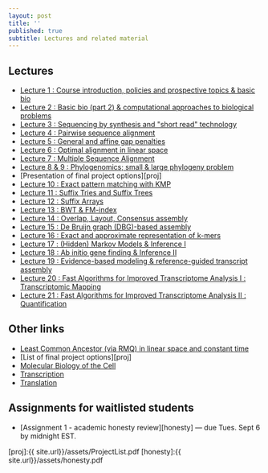 ```yaml
---
layout: post
title: ''
published: true
subtitle: Lectures and related material
---
```

## Lectures

 * [Lecture 1 : Course introduction, policies and prospective topics & basic bio][1]
 * [Lecture 2 : Basic bio (part 2) & computational approaches to biological problems][2]
 * [Lecture 3 : Sequencing by synthesis and "short read" technology][3]
 * [Lecture 4 : Pairwise sequence alignment][4]
 * [Lecture 5 : General and affine gap penalties][5]
 * [Lecture 6 : Optimal alignment in linear space][6]
 * [Lecture 7 : Multiple Sequence Alignment][7]
 * [Lecture 8 & 9 : Phylogenomics; small & large phylogeny problem][8]
 * [Presentation of final project options][proj]
 * [Lecture 10 : Exact pattern matching with KMP][9]
 * [Lecture 11 : Suffix Tries and Suffix Trees][10]
 * [Lecture 12 : Suffix Arrays][11]
 * [Lecture 13 : BWT & FM-index][12]
 * [Lecture 14 : Overlap, Layout, Consensus assembly][13]
 * [Lecture 15 : De Bruijn graph (DBG)-based assembly][14]
 * [Lecture 16 : Exact and approximate representation of k-mers][15]
 * [Lecture 17 : (Hidden) Markov Models & Inference I][17]
 * [Lecture 18 : Ab initio gene finding & Inference II][18]
 * [Lecture 19 : Evidence-based modeling & reference-guided transcript assembly][19]
 * [Lecture 20 : Fast Algorithms for Improved Transcriptome Analysis I : Transcriptomic Mapping][20]
 * [Lecture 21 : Fast Algorithms for Improved Transcriptome Analysis II : Quantification][21]
 
## Other links
 * [Least Common Ancestor (via RMQ) in linear space and constant time](https://courses.csail.mit.edu/6.851/spring12/lectures/L15.html)
 * [List of final project options][proj]
 * [Molecular Biology of the Cell](http://osp.mans.edu.eg/tmahdy/surgeons/ebooks/Books/Alberts%20-%20Molecular%20Biology%20of%20the%20Cell.pdf)
 * [Transcription](https://www.dnalc.org/resources/3d/12-transcription-basic.html)
 * [Translation](https://www.dnalc.org/resources/3d/15-translation-basic.html)

## Assignments for waitlisted students
 * [Assignment 1 - academic honesty review][honesty] — due Tues. Sept 6 by midnight EST.

[1]:{{site.url}}/lectures/Lec01.pdf
[2]:{{site.url}}/lectures/Lec02.pdf
[3]:{{site.url}}/lectures/Lec03.pdf
[4]:{{site.url}}/lectures/Lec04_alignment.pdf
[5]:{{site.url}}/lectures/Lec05_gap_penalties.pdf
[6]:{{site.url}}/lectures/Lec06_linear_space_alignment.pdf
[7]:{{site.url}}/lectures/CSE549-Lec07-MSA.pdf
[8]:{{site.url}}/lectures/CSE549-Lec07_08-phylogeny.pdf
[9]:{{site.url}}/lectures/CSE549-Lec09-KMP.pdf
[10]:{{site.url}}/lectures/CSE549-Lec10-SuffixTrees.pdf
[11]:{{site.url}}/lectures/CSE549-Lec11-SuffixArrays.pdf
[12]:{{site.url}}/lectures/CSE549-Lec12-BWT.pdf
[13]:{{site.url}}/lectures/CSE549-Lec13-OLC.pdf
[14]:{{site.url}}/lectures/CSE549-Lec15-DBG.pdf
[15]:{{site.url}}/lectures/CSE549-Lec16-Kmers.pdf
[17]:{{site.url}}/lectures/CSE549-Lec17-HMM.pdf
[18]:{{site.url}}/lectures/CSE549-Lec18-abinitio.pdf
[19]:{{site.url}}/lectures/CSE549-Lec19_cufflinks.pdf
[20]:{{site.url}}/lectures/CSE549-Lec20_fastmapping.pdf
[21]:{{site.url}}/lectures/CSE549-Lec22_quantification.pdf
[proj]:{{ site.url}}/assets/ProjectList.pdf
[honesty]:{{ site.url}}/assets/honesty.pdf
